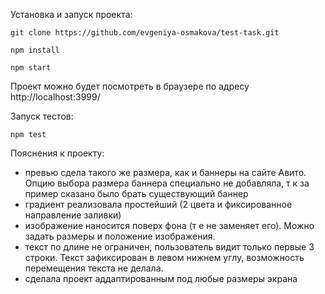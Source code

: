 Установка и запуск проекта:

    git clone https://github.com/evgeniya-osmakova/test-task.git

    npm install
    
    npm start
    
Проект можно будет посмотреть в браузере по адресу http://localhost:3999/

Запуск тестов:

    npm test
    

Пояснения к проекту:

- превью сдела такого же размера, как и баннеры на сайте Авито. Опцию выбора размера баннера специально не добавляла, т к за пример сказано было брать существующий баннер
- градиент реализовала простейший (2 цвета и фиксированное направление заливки)
- изображение наносится поверх фона (т е не заменяет его). Можно задать размеры и положение изображения.
- текст по длине не ограничен, пользователь видит только первые 3 строки. Текст зафиксирован в левом нижнем углу, возможность перемещения текста не делала.
- сделала проект аддаптированным под любые размеры экрана
